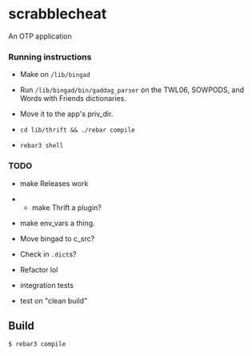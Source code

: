 scrabblecheat
=====

An OTP application

### Running instructions

* Make on `/lib/bingad`

* Run `/lib/bingad/bin/gaddag_parser` on the TWL06, SOWPODS, and Words with
Friends dictionaries.

* Move it to the app's priv\_dir.

* `cd lib/thrift && ./rebar compile`

* `rebar3 shell`

### TODO

* make Releases work
* * make Thrift a plugin?
* make env_vars a thing.
* Move bingad to c_src?
* Check in `.dict`s?
* Refactor lol

* integration tests
* test on "clean build"

Build
-----

    $ rebar3 compile
